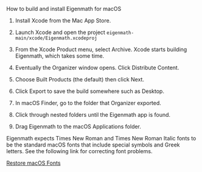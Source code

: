 How to build and install Eigenmath for macOS

1. Install Xcode from the Mac App Store.

2. Launch Xcode and open the project `eigenmath-main/xcode/Eigenmath.xcodeproj`

3. From the Xcode Product menu, select Archive. Xcode starts building Eigenmath, which takes some time.

4. Eventually the Organizer window opens. Click Distribute Content.

5. Choose Built Products (the default) then click Next.

6. Click Export to save the build somewhere such as Desktop.

7. In macOS Finder, go to the folder that Organizer exported.

8. Click through nested folders until the Eigenmath app is found.

9. Drag Eigenmath to the macOS Applications folder.

Eigenmath expects Times New Roman and Times New Roman Italic fonts to be the standard macOS fonts that include special symbols and Greek letters.
See the following link for correcting font problems.

[Restore macOS Fonts](https://support.apple.com/guide/font-book/restore-fonts-that-came-with-your-mac-fb34862/mac)
